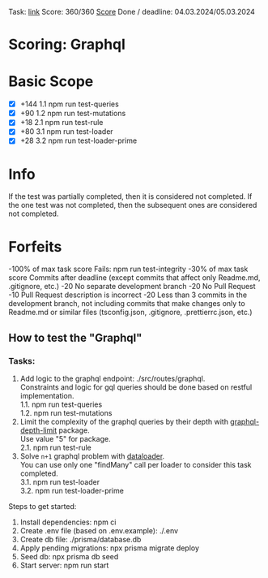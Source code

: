 Task: [link](https://github.com/AlreadyBored/nodejs-assignments/blob/main/assignments/graphql-service/assignment.md)
Score: 360/360 [Score](https://github.com/AlreadyBored/nodejs-assignments/blob/main/assignments/graphql-service/score.md)
Done / deadline: 04.03.2024/05.03.2024

# Scoring: Graphql
# Basic Scope
 - [x] +144 1.1 npm run test-queries
 - [x] +90 1.2 npm run test-mutations
 - [x] +18 2.1 npm run test-rule
 - [x] +80 3.1 npm run test-loader
 - [x] +28 3.2 npm run test-loader-prime
# Info
If the test was partially completed, then it is considered not completed.
If the one test was not completed, then the subsequent ones are considered not completed.

# Forfeits
-100% of max task score Fails: npm run test-integrity
-30% of max task score Commits after deadline (except commits that affect only Readme.md, .gitignore, etc.)
-20 No separate development branch
-20 No Pull Request
-10 Pull Request description is incorrect
-20 Less than 3 commits in the development branch, not including commits that make changes only to Readme.md or similar files (tsconfig.json, .gitignore, .prettierrc.json, etc.)

## How to test the "Graphql"
### Tasks:
1. Add logic to the graphql endpoint: ./src/routes/graphql.  
Constraints and logic for gql queries should be done based on restful implementation.  
   1.1. npm run test-queries  
   1.2. npm run test-mutations    
2. Limit the complexity of the graphql queries by their depth with [graphql-depth-limit](https://www.npmjs.com/package/graphql-depth-limit) package.  
   Use value "5" for package.  
   2.1. npm run test-rule  
3. Solve `n+1` graphql problem with [dataloader](https://www.npmjs.com/package/dataloader).  
   You can use only one "findMany" call per loader to consider this task completed.  
   3.1. npm run test-loader  
   3.2. npm run test-loader-prime  

Steps to get started:
1. Install dependencies: npm ci
2. Create .env file (based on .env.example): ./.env
3. Create db file: ./prisma/database.db
4. Apply pending migrations: npx prisma migrate deploy
5. Seed db: npx prisma db seed
6. Start server: npm run start
